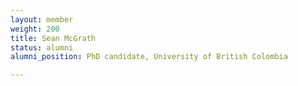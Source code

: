 ```yaml
---
layout: member
weight: 200
title: Sean McGrath
status: alumni
alumni_position: PhD candidate, University of British Colombia

---
```



